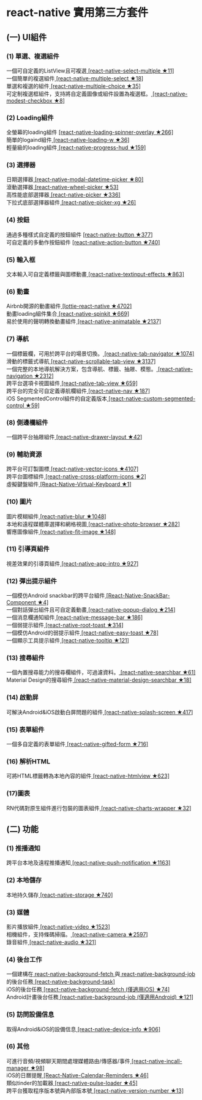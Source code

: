 # react-native 實用第三方套件 #

## (一) UI組件 ##
### (1) 單選、複選組件 ###
一個可自定義的ListView且可複選[ [react-native-select-multiple ★11] ](https://github.com/tableflip/react-native-select-multiple) </br>
一個簡單的複選組件[ [react-native-multiple-select ★18] ](https://github.com/toystars/react-native-multiple-select)</br>
單選和複選的組件[ [react-native-multiple-choice ★35] ](https://github.com/d-a-n/react-native-multiple-choice)</br>
可定制複選框組件，支持將自定義圖像或組件設置為複選框。[ [react-native-modest-checkbox ★8] ](https://github.com/tiaanduplessis/react-native-modest-checkbox)

### (2) Loading組件 ###
全螢幕的loading組件 [ [react-native-loading-spinner-overlay ★266] ](https://github.com/niftylettuce/react-native-loading-spinner-overlay)</br>
簡單的logaind組件[ [react-native-loading-w ★36] ](https://github.com/wenxucheng/react-native-loading-w)</br>
輕量級的loading組件[ [react-native-progress-hud ★159]](https://github.com/naoufal/react-native-progress-hud)

### (3) 選擇器 ###
日期選擇器[ [react-native-modal-datetime-picker ★80] ](https://github.com/mmazzarolo/react-native-modal-datetime-picker)</br>
滾動選擇器[ [react-native-wheel-picker ★53] ](https://github.com/lesliesam/react-native-wheel-picker)</br>
高性能底部選擇器[ [react-native-picker ★336] ](https://github.com/beefe/react-native-picker)</br>
下拉式底部選擇器組件[ [react-native-picker-xg ★26] ](https://github.com/xgfe/react-native-picker-xg)

### (4) 按鈕 ###
通過多種樣式自定義的按鈕組件 [ [react-native-button ★377] ](https://github.com/APSL/react-native-button)</br>
可自定義的多動作按鈕組件 [ [react-native-action-button ★740] ](https://github.com/mastermoo/react-native-action-button)

### (5) 輸入框 ###
文本輸入可自定義標籤與圖標動畫[ [react-native-textinput-effects ★863] ](https://github.com/halilb/react-native-textinput-effects)

### (6) 動畫 ###
Airbnb開源的動畫組件[ [lottie-react-native ★4702] ](https://github.com/airbnb/lottie-react-native)</br>
動畫loading組件集合[ [react-native-spinkit ★669] ](https://github.com/maxs15/react-native-spinkit)</br>
易於使用的聲明轉換動畫組件[ [react-native-animatable ★2137] ](https://github.com/oblador/react-native-animatable)

### (7) 導航 ###
一個標籤欄，可用於跨平台的場景切換。[ [react-native-tab-navigator ★1074] ](https://github.com/exponent/react-native-tab-navigator)</br>
滑動的標籤式導航[ [react-native-scrollable-tab-view ★3137] ](https://github.com/skv-headless/react-native-scrollable-tab-view)</br>
一個完整的本地導航解決方案，包含導航、標籤、抽屜、模態。[ [react-native-navigation ★2312] ](https://github.com/wix/react-native-navigation)</br>
跨平台選項卡視圖組件[ [react-native-tab-view ★659] ](https://github.com/react-native-community/react-native-tab-view)</br>
跨平台的完全可自定義導航欄組件[ [react-native-nav ★187] ](https://github.com/jineshshah36/react-native-nav)</br>
iOS SegmentedControl組件的自定義版本[ [react-native-custom-segmented-control ★59] ](https://github.com/wix/react-native-custom-segmented-control)

### (8) 側邊欄組件 ###
一個跨平台抽屜組件[ [react-native-drawer-layout ★42] ](https://github.com/react-native-community/react-native-drawer-layout)

### (9) 輔助資源 ###
跨平台可訂製圖標[ [react-native-vector-icons ★4107] ](https://github.com/oblador/react-native-vector-icons)</br>
跨平台圖標組件[ [react-native-cross-platform-icons ★2] ](https://github.com/dwicao/react-native-cross-platform-icons)</br>
虛擬鍵盤組件[ [React-Native-Virtual-Keyboard ★1] ](https://github.com/nshaposhnik/React-Native-Virtual-Keyboard)

### (10) 圖片 ###
圖片模糊組件[ [react-native-blur ★1048] ](https://github.com/react-native-community/react-native-blur)</br>
本地和遠程媒體庫選擇和網格視圖[ [react-native-photo-browser ★282] ](https://github.com/halilb/react-native-photo-browser)</br>
響應圖像組件[ [react-native-fit-image ★148] ](https://github.com/huiseoul/react-native-fit-image)

### (11) 引導頁組件 ###
視差效果的引導頁組件[ [react-native-app-intro ★927] ](https://github.com/FuYaoDe/react-native-app-intro)

### (12) 彈出提示組件 ###
一個模仿Android snackbar的跨平台組件[ [React-Native-SnackBar-Component ★4] ](https://github.com/SiDevesh/React-Native-SnackBar-Component)</br>
一個對話彈出組件且可自定義動畫[ [react-native-popup-dialog ★214] ](https://github.com/jacklam718/react-native-popup-dialog)</br>
一個消息欄通知組件[ [react-native-message-bar ★186] ](https://github.com/KBLNY/react-native-message-bar)</br>
一個弱提示組件[ [react-native-root-toast ★314] ](https://github.com/magicismight/react-native-root-toast)</br> 
一個模仿Android的弱提示組件[ [react-native-easy-toast ★78] ](https://github.com/crazycodeboy/react-native-easy-toast)</br>
一個顯示工具提示組件[ [react-native-tooltip ★121] ](https://github.com/chirag04/react-native-tooltip)

### (13) 搜尋組件 ###
一個內置搜尋能力的搜尋欄組件，可過濾資料。[ [react-native-searchbar ★61] ](https://github.com/localz/react-native-searchbar)</br>
Material Design的搜尋組件[ [react-native-material-design-searchbar ★18] ](https://github.com/ananddayalan/react-native-material-design-searchbar)

### (14) 啟動屏 ###
可解決Android&iOS啟動白屏問題的組件[ [react-native-splash-screen ★417] ](https://github.com/crazycodeboy/react-native-splash-screen/blob/master/README.zh.md)

### (15) 表單組件 ###
一個多自定義的表單組件[ [react-native-gifted-form ★716] ](https://github.com/FaridSafi/react-native-gifted-form)

### (16) 解析HTML ###
可將HTML標籤轉為本地內容的組件[ [react-native-htmlview ★623] ](https://github.com/jsdf/react-native-htmlview)

### (17)圖表 ###
RN代碼對原生組件進行包裝的圖表組件[ [react-native-charts-wrapper ★32] ](https://github.com/wuxudong/react-native-charts-wrapper)

## (二) 功能 ##
### (1) 推播通知 ###
跨平台本地及遠程推播通知[ [react-native-push-notification ★1163] ](https://github.com/zo0r/react-native-push-notification)

### (2) 本地儲存 ###
本地持久儲存[ [react-native-storage ★740] ](https://github.com/sunnylqm/react-native-storage/blob/master/README-CHN.md)

### (3) 媒體 ###
影片播放組件[ [react-native-video ★1523] ](https://github.com/react-native-community/react-native-video)</br>
相機組件，支持條碼掃描。[ [react-native-camera ★2597] ](https://github.com/lwansbrough/react-native-camera)</br>
錄音組件[ [react-native-audio ★321] ](https://github.com/jsierles/react-native-audio)

### (4) 後台工作 ###
一個建構在[ react-native-background-fetch ](https://github.com/transistorsoft/react-native-background-fetch)與[ react-native-background-job ](https://github.com/vikeri/react-native-background-job)的後台任務[ [react-native-background-task] ](https://www.npmjs.com/package/react-native-background-task)</br>
iOS的後台任務[ [react-native-background-fetch (僅適用iOS) ★74] ](https://github.com/transistorsoft/react-native-background-fetch)</br>
Android計畫後台任務[ [react-native-background-job (僅適用Android) ★121] ](https://github.com/vikeri/react-native-background-job)

### (5) 訪問設備信息 ###
取得Android&iOS的設備信息[ [react-native-device-info ★906] ](https://github.com/rebeccahughes/react-native-device-info)

### (6) 其他 ###
可進行音頻/視頻聊天期間處理媒體路由/傳感器/事件[ [react-native-incall-manager ★98] ](https://github.com/zxcpoiu/react-native-incall-manager)</br>
iOS的日曆提醒[ [React-Native-Calendar-Reminders ★46] ](https://github.com/wmcmahan/React-Native-Calendar-Reminders)</br>
類似tinder的加載器[ [react-native-pulse-loader ★45] ](https://github.com/mastermoo/react-native-pulse-loader)</br>
跨平台獲取程序版本號與內部版本號[ [react-native-version-number ★13] ](https://github.com/APSL/react-native-version-number)
